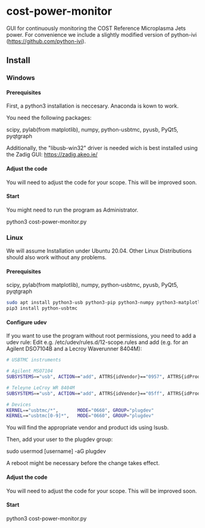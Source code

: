 # cost-power-monitor

GUI for continuously monitoring the COST Reference Microplasma Jets power.
For convenience we include a slightly modified version of python-ivi (https://github.com/python-ivi).

## Install

### Windows

#### Prerequisites
First, a python3 installation is neccesary. Anaconda is kown to work. 

You need the following packages:

scipy, pylab(from matplotlib), numpy, python-usbtmc, pyusb, PyQt5, pyqtgraph

Additionally, the "libusb-win32" driver is needed wich is best installed using the Zadig GUI: https://zadig.akeo.ie/

#### Adjust the code

You will need to adjust the code for your scope.
This will be improved soon.

#### Start
You might need to run the program as Administrator.

python3 cost-power-monitor.py

### Linux

We will assume Installation under Ubuntu 20.04. Other Linux Distributions should also work without any problems.

#### Prerequisites

scipy, pylab(from matplotlib), numpy, python-usbtmc, pyusb, PyQt5, pyqtgraph

```bash
sudo apt install python3-usb python3-pip python3-numpy python3-matplotlib python3-scipy python3-pyqt5 python3-pyqtgraph
pip3 install python-usbtmc
```

#### Configure udev

If you want to use the program without root permissions, you need to add a udev rule:
Edit e.g. /etc/udev/rules.d/12-scope.rules and add (e.g. for an Agilent DSO7104B and a Lecroy Waverunner 8404M):

```bash
# USBTMC instruments

# Agilent MSO7104
SUBSYSTEMS=="usb", ACTION=="add", ATTRS{idVendor}=="0957", ATTRS{idProduct}=="175d", GROUP="plugdev", MODE="0660"

# Teleyne LeCroy WR 8404M
SUBSYSTEMS=="usb", ACTION=="add", ATTRS{idVendor}=="05ff", ATTRS{idProduct}=="1023", GROUP="plugdev", MODE="0660"

# Devices
KERNEL=="usbtmc/*",       MODE="0660", GROUP="plugdev"
KERNEL=="usbtmc[0-9]*",   MODE="0660", GROUP="plugdev"

```
You will find the appropriate vendor and product ids using lsusb.

Then, add your user to the plugdev group:

sudo usermod [username] -aG plugdev
  
A reboot might be necessary before the change takes effect.

#### Adjust the code

You will need to adjust the code for your scope.
This will be improved soon.

#### Start
python3 cost-power-monitor.py

